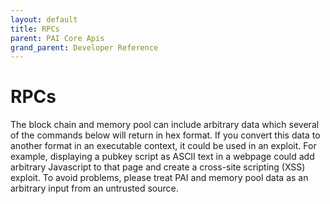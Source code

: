 ```yaml
---
layout: default
title: RPCs
parent: PAI Core Apis
grand_parent: Developer Reference
---
```


RPCs
===================

The block chain and memory pool can include arbitrary data which several of the commands below will return in hex format. If you convert this data to another format in an executable context, it could be used in an exploit. For example, displaying a pubkey script as ASCII text in a webpage could add arbitrary Javascript to that page and create a cross-site scripting (XSS) exploit. To avoid problems, please treat PAI and memory pool data as an arbitrary input from an untrusted source.